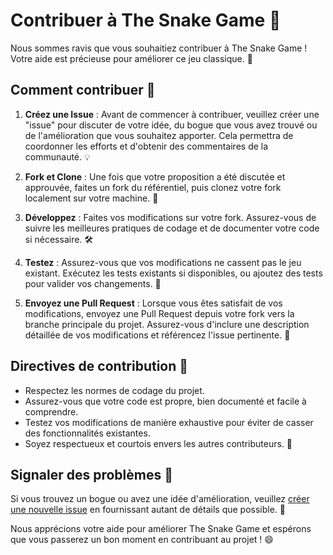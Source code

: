 # Contribuer à The Snake Game 🐍

Nous sommes ravis que vous souhaitiez contribuer à The Snake Game ! Votre aide est précieuse pour améliorer ce jeu
classique. 🚀

## Comment contribuer 🤝

1. **Créez une Issue** : Avant de commencer à contribuer, veuillez créer une "issue" pour discuter de votre idée, du
   bogue que vous avez trouvé ou de l'amélioration que vous souhaitez apporter. Cela permettra de coordonner les efforts
   et d'obtenir des commentaires de la communauté. 💡

2. **Fork et Clone** : Une fois que votre proposition a été discutée et approuvée, faites un fork du référentiel, puis
   clonez votre fork localement sur votre machine. 🍴

3. **Développez** : Faites vos modifications sur votre fork. Assurez-vous de suivre les meilleures pratiques de codage
   et de documenter votre code si nécessaire. 🛠️

4. **Testez** : Assurez-vous que vos modifications ne cassent pas le jeu existant. Exécutez les tests existants si
   disponibles, ou ajoutez des tests pour valider vos changements. 🧪

5. **Envoyez une Pull Request** : Lorsque vous êtes satisfait de vos modifications, envoyez une Pull Request depuis
   votre fork vers la branche principale du projet. Assurez-vous d'inclure une description détaillée de vos
   modifications et référencez l'issue pertinente. 🚀

## Directives de contribution 📜

- Respectez les normes de codage du projet.
- Assurez-vous que votre code est propre, bien documenté et facile à comprendre.
- Testez vos modifications de manière exhaustive pour éviter de casser des fonctionnalités existantes.
- Soyez respectueux et courtois envers les autres contributeurs. 🙏

## Signaler des problèmes 🐞

Si vous trouvez un bogue ou avez une idée d'amélioration,
veuillez [créer une nouvelle issue](https://github.com/estxbxn/the-snake-game/issues) en fournissant autant de
détails que possible. 🚧

Nous apprécions votre aide pour améliorer The Snake Game et espérons que vous passerez un bon moment en contribuant au
projet ! 😄
